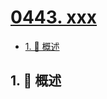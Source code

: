 # [0443. xxx](https://github.com/Tdahuyou/TNotes.leetcode/tree/main/notes/0443.%20xxx)

<!-- region:toc -->

- [1. 📝 概述](#1--概述)

<!-- endregion:toc -->

## 1. 📝 概述
